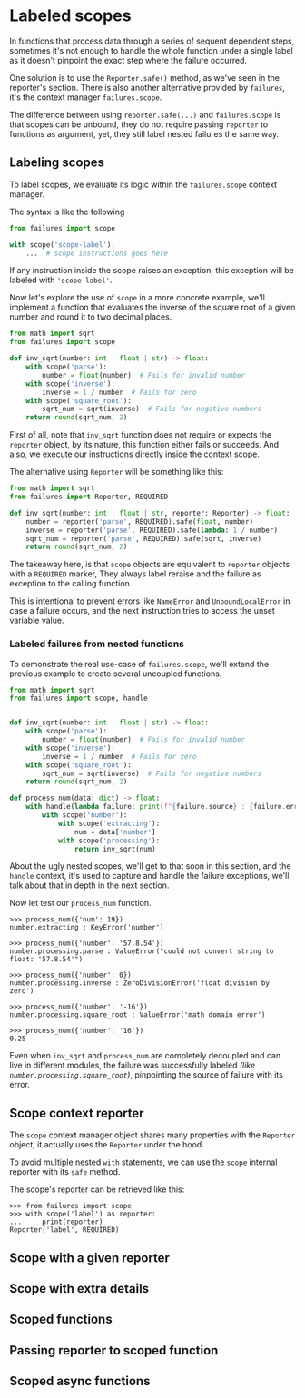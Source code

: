 # Labeled scopes
In functions that process data through a series of sequent dependent steps,
sometimes it's not enough to handle the whole function under a single label
as it doesn't pinpoint the exact step where the failure occurred.

One solution is to use the ``Reporter.safe()`` method, as we've seen in the
reporter's section. There is also another alternative provided by ``failures``,
it's the context manager ``failures.scope``.

The difference between using ``reporter.safe(...)`` and ``failures.scope`` is that
scopes can be unbound, they do not require passing ``reporter`` to
functions as argument, yet, they still label nested failures the same
way.

## Labeling scopes
To label scopes, we evaluate its logic within the ``failures.scope``
context manager.

The syntax is like the following
```python
from failures import scope

with scope('scope-label'):
    ...  # scope instructions goes here
```

If any instruction inside the scope raises an exception, this exception
will be labeled with ``'scope-label'``.

Now let's explore the use of ``scope`` in a more concrete example,
we'll implement a function that evaluates the inverse of the square
root of a given number and round it to two decimal places.

```python
from math import sqrt
from failures import scope

def inv_sqrt(number: int | float | str) -> float:
    with scope('parse'):
        number = float(number)  # Fails for invalid number
    with scope('inverse'):
        inverse = 1 / number  # Fails for zero
    with scope('square_root'):
        sqrt_num = sqrt(inverse)  # Fails for negative numbers
    return round(sqrt_num, 2)
```
First of all, note that ``inv_sqrt`` function does not require or expects the ``reporter``
object, by its nature, this function either fails or succeeds.
And also, we execute our instructions directly inside the context scope.

The alternative using ``Reporter`` will be something like this:
```python
from math import sqrt
from failures import Reporter, REQUIRED

def inv_sqrt(number: int | float | str, reporter: Reporter) -> float:
    number = reporter('parse', REQUIRED).safe(float, number)
    inverse = reporter('parse', REQUIRED).safe(lambda: 1 / number)
    sqrt_num = reporter('parse', REQUIRED).safe(sqrt, inverse)
    return round(sqrt_num, 2)
```
The takeaway here, is that ``scope`` objects are equivalent to ``reporter``
objects with a ``REQUIRED`` marker, They always label reraise and the failure
as exception to the calling function.

This is intentional to prevent errors like ``NameError`` and ``UnboundLocalError``
in case a failure occurs, and the next instruction tries to access
the unset variable value.

### Labeled failures from nested functions
To demonstrate the real use-case of ``failures.scope``, we'll extend
the previous example to create several uncoupled functions.

```python
from math import sqrt
from failures import scope, handle


def inv_sqrt(number: int | float | str) -> float:
    with scope('parse'):
        number = float(number)  # Fails for invalid number
    with scope('inverse'):
        inverse = 1 / number  # Fails for zero
    with scope('square_root'):
        sqrt_num = sqrt(inverse)  # Fails for negative numbers
    return round(sqrt_num, 2)

def process_num(data: dict) -> float:
    with handle(lambda failure: print(f"{failure.source} : {failure.error!r}\n")):
        with scope('number'):
            with scope('extracting'):
                num = data['number']
            with scope('processing'):
                return inv_sqrt(num)
```

About the ugly nested scopes, we'll get to that soon in this section,
and the ``handle`` context, it's used to capture and handle the failure
exceptions, we'll talk about that in depth in the next section.

Now let test our ``process_num`` function.

```pycon
>>> process_num({'num': 19})
number.extracting : KeyError('number')

>>> process_num({'number': '57.8.54'})
number.processing.parse : ValueError("could not convert string to float: '57.8.54'")

>>> process_num({'number': 0})
number.processing.inverse : ZeroDivisionError('float division by zero')

>>> process_num({'number': '-16'})
number.processing.square_root : ValueError('math domain error')

>>> process_num({'number': '16'})
0.25
```

Even when ``inv_sqrt`` and ``process_num`` are completely decoupled
and can live in different modules, the failure was successfully
labeled _(like ``number.processing.square_root``)_, pinpointing
the source of failure with its error.

## Scope context reporter
The ``scope`` context manager object shares many properties with
the ``Reporter`` object, it actually uses the ``Reporter`` under the hood.

To avoid multiple nested ``with`` statements, we can use the ``scope``
internal reporter with its ``safe`` method.

The scope's reporter can be retrieved like this:

```pycon
>>> from failures import scope
>>> with scope('label') as reporter:
...     print(reporter)
Reporter('label', REQUIRED)
```

## Scope with a given reporter

## Scope with extra details

## Scoped functions

## Passing reporter to scoped function

## Scoped async functions
